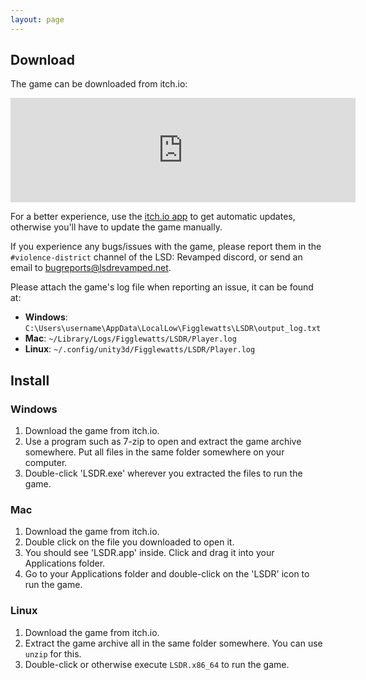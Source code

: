 ```yaml
---
layout: page
---
```


## Download

The game can be downloaded from itch.io:

<iframe class="w-75" src="https://itch.io/embed/631448?bg_color=000000&amp;fg_color=ffffff&amp;link_color=0484d1&amp;border_color=333333" width="552" height="167" frameborder="0"><a href="https://figglewatts.itch.io/lsd-revamped">LSD: Revamped by Figglewatts</a></iframe>

For a better experience, use the [itch.io app](https://itch.io/app) to get automatic updates, otherwise you'll have to update the game manually.

If you experience any bugs/issues with the game, please report them in the `#violence-district` channel of the LSD: Revamped discord, or send an email to [bugreports@lsdrevamped.net](mailto://bugreports@lsdrevamped.net).

Please attach the game's log file when reporting an issue, it can be found at:

- **Windows**: `C:\Users\username\AppData\LocalLow\Figglewatts\LSDR\output_log.txt`
- **Mac**: `~/Library/Logs/Figglewatts/LSDR/Player.log`
- **Linux**: `~/.config/unity3d/Figglewatts/LSDR/Player.log`

## Install

### Windows

1. Download the game from itch.io.
2. Use a program such as 7-zip to open and extract the game archive somewhere. Put all files in the same folder somewhere on your computer.
3. Double-click 'LSDR.exe' wherever you extracted the files to run the game.

### Mac

1. Download the game from itch.io.
2. Double click on the file you downloaded to open it.
3. You should see 'LSDR.app' inside. Click and drag it into your Applications folder.
4. Go to your Applications folder and double-click on the 'LSDR' icon to run the game.

### Linux

1. Download the game from itch.io.
2. Extract the game archive all in the same folder somewhere. You can use `unzip` for this.
3. Double-click or otherwise execute `LSDR.x86_64` to run the game.
